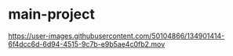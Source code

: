 # main-project

https://user-images.githubusercontent.com/50104866/134901414-6f4dcc6d-6d94-4515-9c7b-e9b5ae4c0fb2.mov

